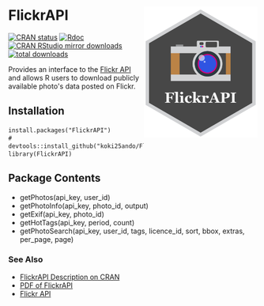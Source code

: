 # FlickrAPI <img src="man/figures/logo.png" width="230px" align="right" />

[![CRAN
status](https://www.r-pkg.org/badges/version/FlickrAPI)](https://cran.r-project.org/package=FlickrAPI)
[![Rdoc](http://www.rdocumentation.org/badges/version/FlickrAPI)](http://www.rdocumentation.org/packages/FlickrAPI)
[![CRAN RStudio mirror downloads](https://cranlogs.r-pkg.org/badges/FlickrAPI)](http://www.r-pkg.org/pkg/FlickrAPI)
[![total downloads](http://cranlogs.r-pkg.org/badges/grand-total/FlickrAPI)](http://cranlogs.r-pkg.org/badges/grand-total/FlickrAPI)

Provides an interface to the [Flickr API](https://www.flickr.com/services/api/) and allows R users to download publicly available photo's data posted on Flickr.

## Installation
```{r}
install.packages("FlickrAPI")
# devtools::install_github("koki25ando/FlickrAPI")
library(FlickrAPI)
```

## Package Contents
+ getPhotos(api_key, user_id)
+ getPhotoInfo(api_key, photo_id, output)
+ getExif(api_key, photo_id)
+ getHotTags(api_key, period, count)
+ getPhotoSearch(api_key, user_id, tags, licence_id, sort, bbox, extras, per_page, page)

### See Also
+ [FlickrAPI Description on CRAN](https://cran.r-project.org/web/packages/FlickrAPI/index.html)
+ [PDF of FlickrAPI](https://cran.r-project.org/web/packages/FlickrAPI/FlickrAPI.pdf)
+ [Flickr API](https://www.flickr.com/services/api/)
